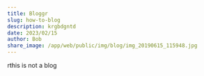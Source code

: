 ```yaml
---
title: Bloggr
slug: how-to-blog
description: krgbdgntd
date: 2023/02/15
author: Bob
share_image: /app/web/public/img/blog/img_20190615_115948.jpg
---
```

rthis is not a blog